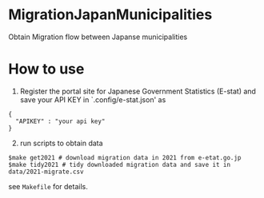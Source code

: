 # MigrationJapanMunicipalities
Obtain Migration flow between Japanse  municipalities

# How to use
1. Register the portal site for Japanese Government Statistics (E-stat) and save your API KEY in `.config/e-stat.json' as
```
{
  "APIKEY" : "your api key"
}
```

2. run scripts to obtain data 
```
$make get2021 # download migration data in 2021 from e-etat.go.jp
$make tidy2021 # tidy downloaded migration data and save it in data/2021-migrate.csv
```
see `Makefile` for details.
